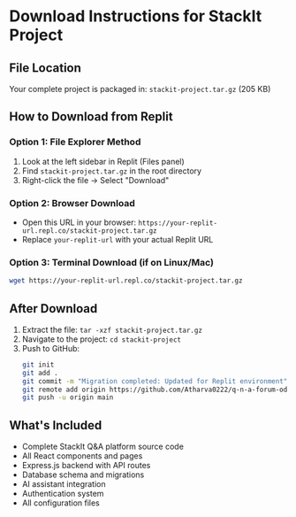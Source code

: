# Download Instructions for StackIt Project

## File Location
Your complete project is packaged in: `stackit-project.tar.gz` (205 KB)

## How to Download from Replit

### Option 1: File Explorer Method
1. Look at the left sidebar in Replit (Files panel)
2. Find `stackit-project.tar.gz` in the root directory
3. Right-click the file → Select "Download"

### Option 2: Browser Download
- Open this URL in your browser: `https://your-replit-url.repl.co/stackit-project.tar.gz`
- Replace `your-replit-url` with your actual Replit URL

### Option 3: Terminal Download (if on Linux/Mac)
```bash
wget https://your-replit-url.repl.co/stackit-project.tar.gz
```

## After Download
1. Extract the file: `tar -xzf stackit-project.tar.gz`
2. Navigate to the project: `cd stackit-project`
3. Push to GitHub:
   ```bash
   git init
   git add .
   git commit -m "Migration completed: Updated for Replit environment"
   git remote add origin https://github.com/Atharva0222/q-n-a-forum-odoo.git
   git push -u origin main
   ```

## What's Included
- Complete StackIt Q&A platform source code
- All React components and pages
- Express.js backend with API routes
- Database schema and migrations
- AI assistant integration
- Authentication system
- All configuration files